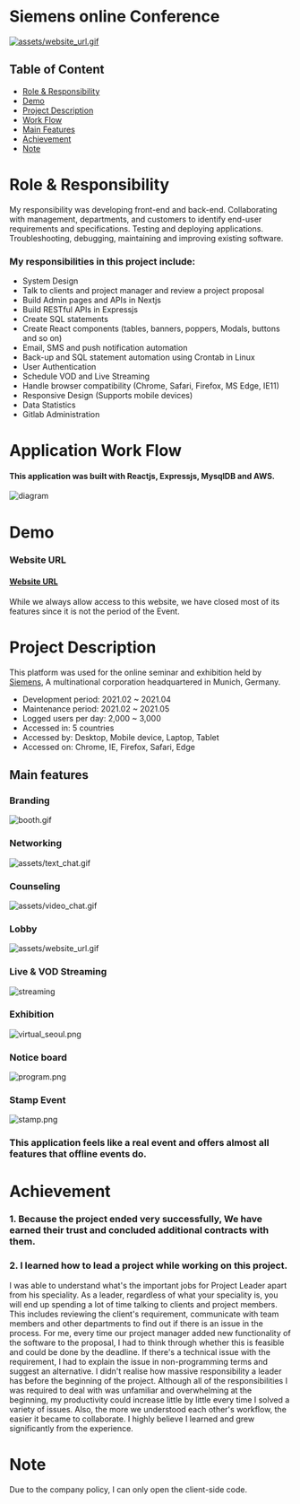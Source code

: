 # Siemens online Conference

[![assets/website_url.gif](assets/website_url.gif)](https://siemens-evavconference.govent.io/)

## Table of Content

- [Role & Responsibility](#Role--Responsibility)
- [Demo](#Demo)
- [Project Description](#Project-Description)
- [Work Flow](#Application-Work-Flow)
- [Main Features](#Main-features)
- [Achievement](#Achievement)
- [Note](#note)

# Role & Responsibility

My responsibility was developing front-end and back-end. Collaborating with management, departments, and customers to identify end-user requirements and specifications. Testing and deploying applications. Troubleshooting, debugging, maintaining and improving existing software.

### My responsibilities in this project include:

- System Design
- Talk to clients and project manager and review a project proposal
- Build Admin pages and APIs in Nextjs
- Build RESTful APIs in Expressjs
- Create SQL statements
- Create React components (tables, banners, poppers, Modals, buttons and so on)
- Email, SMS and push notification automation
- Back-up and SQL statement automation using Crontab in Linux
- User Authentication
- Schedule VOD and Live Streaming
- Handle browser compatibility (Chrome, Safari, Firefox, MS Edge, IE11)
- Responsive Design (Supports mobile devices)
- Data Statistics
- Gitlab Administration

# Application Work Flow

#### This application was built with Reactjs, Expressjs, MysqlDB and AWS.

![diagram](assets/diagram.png)

# Demo

### Website URL

#### [Website URL](https://siemens-evavconference.govent.io/)

While we always allow access to this website, we have closed most of its features since it is not the period of the Event.

# Project Description

This platform was used for the online seminar and exhibition held by [Siemens](https://www.siemens.com/global/en.html), A multinational corporation headquartered in Munich, Germany.

- Development period: 2021.02 ~ 2021.04
- Maintenance period: 2021.02 ~ 2021.05
- Logged users per day: 2,000 ~ 3,000
- Accessed in: 5 countries
- Accessed by: Desktop, Mobile device, Laptop, Tablet
- Accessed on: Chrome, IE, Firefox, Safari, Edge

## Main features

### Branding

![booth.gif](assets/booth.gif)

### Networking

![assets/text_chat.gif](assets/text_chat.gif)

### Counseling

![assets/video_chat.gif](assets/video_chat.gif)

### Lobby

![assets/website_url.gif](assets/website_url.gif)

### Live & VOD Streaming

![streaming](assets/live_streaming.gif)

### Exhibition

![virtual_seoul.png](assets/exhibition.png)

### Notice board

![program.png](assets/program.png)

### Stamp Event

![stamp.png](assets/stamp.png)

### This application feels like a real event and offers almost all features that offline events do.

# Achievement

### 1. Because the project ended very successfully, We have earned their trust and concluded additional contracts with them.

### 2. I learned how to lead a project while working on this project.

I was able to understand what's the important jobs for Project Leader apart from his speciality. As a leader, regardless of what your speciality is, you will end up spending a lot of time talking to clients and project members. This includes reviewing the client's requirement, communicate with team members and other departments to find out if there is an issue in the process. For me, every time our project manager added new functionality of the software to the proposal, I had to think through whether this is feasible and could be done by the deadline. If there's a technical issue with the requirement, I had to explain the issue in non-programming terms and suggest an alternative. I didn't realise how massive responsibility a leader has before the beginning of the project. Although all of the responsibilities I was required to deal with was unfamiliar and overwhelming at the beginning, my productivity could increase little by little every time I solved a variety of issues. Also, the more we understood each other's workflow, the easier it became to collaborate. I highly believe I learned and grew significantly from the experience.

# Note

Due to the company policy, I can only open the client-side code.
